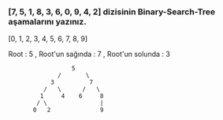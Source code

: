 ### [7, 5, 1, 8, 3, 6, 0, 9, 4, 2] dizisinin Binary-Search-Tree aşamalarını yazınız.

[0, 1, 2, 3, 4, 5, 6, 7, 8, 9]

Root : 5 , Root'un sağında : 7 , Root'un solunda : 3

                      5 
                  /       \
                3          7
              /   \      /   \
             1     4    6     8
            / \               | 
           0   2              9
